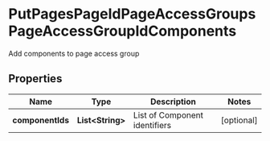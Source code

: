 

# PutPagesPageIdPageAccessGroupsPageAccessGroupIdComponents

Add components to page access group

## Properties

Name | Type | Description | Notes
------------ | ------------- | ------------- | -------------
**componentIds** | **List&lt;String&gt;** | List of Component identifiers |  [optional]



